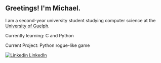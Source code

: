 ## Greetings! I'm Michael.

I am a second-year university student studying computer science at the [University of Guelph](https://www.uoguelph.ca/).

Currently learning: C and Python

Current Project: Python rogue-like game

[![Linkedin](https://i.stack.imgur.com/gVE0j.png) LinkedIn](https://www.linkedin.com/in/michael-giovannini-10a59a211/)    
&nbsp;





<!--
**Bardin0/Bardin0** is a ✨ _special_ ✨ repository because its `README.md` (this file) appears on your GitHub profile.

Here are some ideas to get you started:

- 🔭 I’m currently working on ...
- 🌱 I’m currently learning ...
- 👯 I’m looking to collaborate on ...
- 🤔 I’m looking for help with ...
- 💬 Ask me about ...
- 📫 How to reach me: ...
- 😄 Pronouns: ...
- ⚡ Fun fact: ...
-->
